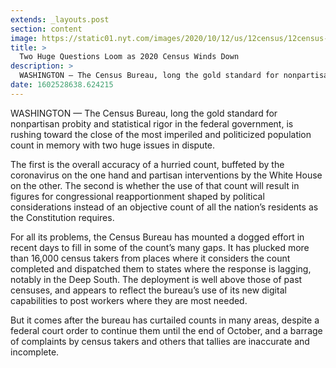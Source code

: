 ```yaml
--- 
extends: _layouts.post 
section: content 
image: https://static01.nyt.com/images/2020/10/12/us/12census/12census-facebookJumbo.jpg 
title: > 
  Two Huge Questions Loom as 2020 Census Winds Down 
description: > 
  WASHINGTON — The Census Bureau, long the gold standard for nonpartisan probity and statistical rigor in the federal government, is rushing toward the close of the most imperiled and politicized population count in memory with two huge issues in dispute.The first is the overall accuracy of a hurried count, buffeted by the coronavirus on the one hand and partisan interventions by the White House on the other.For all its problems, the Census Bureau has mounted a dogged effort in recent days to fill in some of the count’s many gaps.It has plucked more than 16,000 census takers from places where it considers the count completed and dispatched them to states where the response is lagging, notably in the Deep South.But it comes after the bureau has curtailed counts in many areas, despite a federal court order to continue them until the end of October, and a barrage of complaints by census takers and others that tallies are inaccurate and incomplete. 
date: 1602528638.624215 
--- 
```

WASHINGTON — The Census Bureau, long the gold standard for nonpartisan probity and statistical rigor in the federal government, is rushing toward the close of the most imperiled and politicized population count in memory with two huge issues in dispute.

The first is the overall accuracy of a hurried count, buffeted by the coronavirus on the one hand and partisan interventions by the White House on the other. The second is whether the use of that count will result in figures for congressional reapportionment shaped by political considerations instead of an objective count of all the nation’s residents as the Constitution requires.

For all its problems, the Census Bureau has mounted a dogged effort in recent days to fill in some of the count’s many gaps. It has plucked more than 16,000 census takers from places where it considers the count completed and dispatched them to states where the response is lagging, notably in the Deep South. The deployment is well above those of past censuses, and appears to reflect the bureau’s use of its new digital capabilities to post workers where they are most needed.

But it comes after the bureau has curtailed counts in many areas, despite a federal court order to continue them until the end of October, and a barrage of complaints by census takers and others that tallies are inaccurate and incomplete.